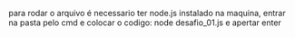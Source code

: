 para rodar o arquivo é necessario ter node.js instalado na maquina, entrar na pasta pelo cmd e colocar o codigo: node desafio_01.js e apertar enter
